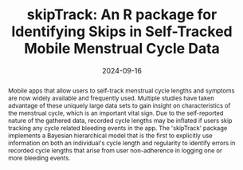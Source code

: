 ---
title: 'skipTrack: An R package for Identifying Skips in Self-Tracked Mobile Menstrual
  Cycle Data'
authors:
- Luke Duttweiler
- Shruthi Mahalingaiah
- Brent Coull
date: '2024-09-16'
publishDate: '2024-09-24T16:25:37.578108Z'
publication_types:
- article-journal
publication: '*Journal of Open Source Software*'
abstract: Mobile apps that allow users to self-track menstrual cycle lengths and symptoms are now widely available and frequently used. Multiple studies have taken advantage of these uniquely large data sets to gain insight on characteristics of the menstrual cycle, which is an important vital sign. Due to the self-reported nature of the gathered data, recorded cycle lengths may be inflated if users skip tracking any cycle related bleeding events in the app. The 'skipTrack' package implements a Bayesian hierarchical model that is the first to explicitly use information on both an individual's cycle length and regularity to identify errors in recorded cycle lengths that arise from user non-adherence in logging one or more bleeding events.
---